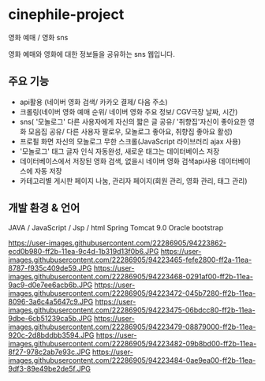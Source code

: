 # cinephile-project
영화 예매 / 영화 sns

영화 예매와 영화에 대한 정보들을 공유하는 sns 웹입니다.

## 주요 기능

- api활용 (네이버 영화 검색/ 카카오 결제/ 다음 주소)
- 크롤링(네이버 영화 예매 순위/ 네이버 영화 주요 정보/ CGV극장 날짜, 시간)
- sns( '모놀로그' 다른 사용자에게 자신의 짧은 글 공유/ '취향집'자신이 좋아요한 영화 모음집 공유/ 다른 사용자 팔로우, 모놀로그 좋아요, 취향집 좋아요 활성)
- 프로필 화면 자신의 모놀로그 무한 스크롤(JavaScript 라이브러리 ajax 사용)
- '모놀로그' 태그 글자 인식 자동완성, 새로운 태그는 데이터베이스 저장
- 데이터베이스에서 저장된 영화 검색, 없을시 네이버 영화 검색api사용 데이터베이스에 자동 저장
- 카테고리별 게시판 페이지 나눔, 관리자 페이지(회원 관리, 영화 관리, 태그 관리)

## 개발 환경 & 언어

JAVA / JavaScript / Jsp / html
Spring
Tomcat 9.0
Oracle
bootstrap

https://user-images.githubusercontent.com/22286905/94223862-ecd0b980-ff2b-11ea-9c4d-1b319d13f0b6.JPG
https://user-images.githubusercontent.com/22286905/94223465-fefe2800-ff2a-11ea-8787-f935c409de59.JPG
https://user-images.githubusercontent.com/22286905/94223468-0291af00-ff2b-11ea-9ac9-d0e7ee6acb6b.JPG
https://user-images.githubusercontent.com/22286905/94223472-045b7280-ff2b-11ea-8096-3a6c4a5647c9.JPG
https://user-images.githubusercontent.com/22286905/94223475-06bdcc80-ff2b-11ea-9dbe-6cb51239ca5b.JPG
https://user-images.githubusercontent.com/22286905/94223479-08879000-ff2b-11ea-920c-2d8bddbb3594.JPG
https://user-images.githubusercontent.com/22286905/94223482-09b8bd00-ff2b-11ea-8f27-978c2ab7e93c.JPG
https://user-images.githubusercontent.com/22286905/94223484-0ae9ea00-ff2b-11ea-9df3-89e49be2de5f.JPG
